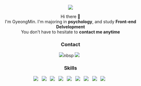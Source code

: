 <p align="center">
  <img src="https://item.kakaocdn.net/do/9b7b3f4b6511d6f1d5425ee7893b1f329f5287469802eca457586a25a096fd31"><br/>
<p>

<p align="center">
  Hi there 👋</br>
  I'm GyeongMin. I'm majoring in <b>psychology</b>, and study <b>Front-end Delvelopment</b></br>
  You don't have to hesitate to <b>contact me anytime</b>
</p>

<h3 align="center"><b>Contact</b></h3>
<p align="center">
  <a href="mailto:qeenking@daum.net" target="_blank"><img src="https://img.shields.io/badge/Daum-EA4335?style=plastic&logo=D&logoColor=ffffff"/></a>nbsp
  <a href="https://www.instagram.com/gym_0106/"><img src="https://img.shields.io/badge/instagram-E4405F?style=flat-square&logo=instagram&logoColor=white"/></a> &nbsp
<p>
  
<h3 align="center"><b>Skills</b></h3>
<p align="center">
  <img src="https://img.shields.io/badge/Python-3776AB?style=flat-square&logo=Python&logoColor=white"/> &nbsp 
  <img src="https://img.shields.io/badge/HTML5-E34F26?style=flat-square&logo=HTML5&logoColor=white"/> &nbsp
  <img src="https://img.shields.io/badge/CSS3-1572B6?style=flat-square&logo=CSS3&logoColor=white"/> &nbsp
  <img src="https://img.shields.io/badge/JavaScript-F7DF1E?style=flat-square&logo=JavaScript&logoColor=black"/> &nbsp
  <img src="https://img.shields.io/badge/TypeScript-007acc?style=flat-square&logo=TypeScript&logoColor=white"/> &nbsp
  <img src="https://img.shields.io/badge/Node.js-339933?style=flat-square&logo=Node.js&logoColor=white"/> &nbsp
  <img src="https://img.shields.io/badge/React-61DAFB?style=flat-square&logo=React&logoColor=black"/> &nbsp
  <img src="https://img.shields.io/badge/D3-F9A03C?style=flat-square&logo=D3.js&logoColor=white"/> &nbsp
  <img src="https://img.shields.io/badge/D3-276DC3?style=flat-square&logo=R&logoColor=white"/> &nbsp
<p>
